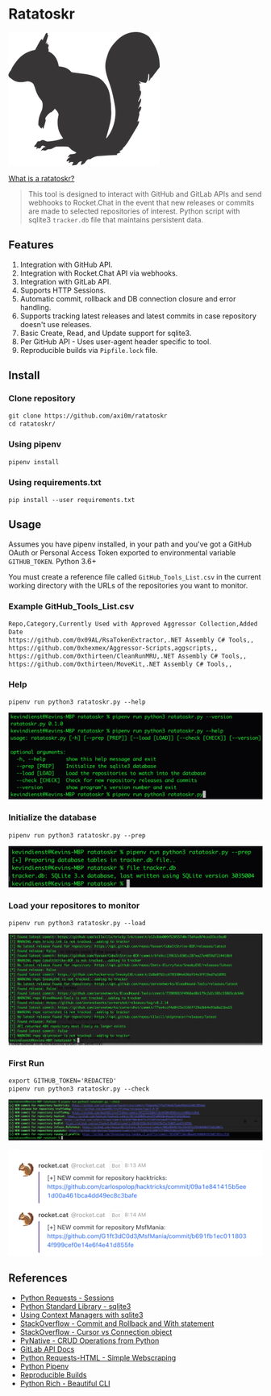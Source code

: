 # Ratatoskr #

![squirrel-image](images/squirrel.png)

[What is a ratatoskr?](https://en.wikipedia.org/wiki/Ratatoskr)

> This tool is designed to interact with GitHub and GitLab APIs and send webhooks to Rocket.Chat in the event that new releases or commits are made to selected repositories of interest.
> Python script with sqlite3 `tracker.db` file that maintains persistent data.

## Features ##

1. Integration with GitHub API.
2. Integration with Rocket.Chat API via webhooks.
3. Integration with GitLab API.
4. Supports HTTP Sessions.
5. Automatic commit, rollback and DB connection closure and error handling.
6. Supports tracking latest releases and latest commits in case repository doesn't use releases.
7. Basic Create, Read, and Update support for sqlite3.
8. Per GitHub API - Uses user-agent header specific to tool.
9. Reproducible builds via `Pipfile.lock` file.

## Install ##

### Clone repository ###

```shell
git clone https://github.com/axi0m/ratatoskr
cd ratatoskr/
```

### Using pipenv ###

```shell
pipenv install
```

### Using requirements.txt ###

```shell
pip install --user requirements.txt
```

## Usage ##

Assumes you have pipenv installed, in your path and you've got a GitHub OAuth or Personal Access Token exported to environmental variable `GITHUB_TOKEN`. Python 3.6+

You must create a reference file called `GitHub_Tools_List.csv` in the current working directory with the URLs of the repositories you want to monitor.

### Example GitHub_Tools_List.csv ###

```csv
Repo,Category,Currently Used with Approved Aggressor Collection,Added Date
https://github.com/0x09AL/RsaTokenExtractor,.NET Assembly C# Tools,,
https://github.com/0xhexmex/Aggressor-Scripts,aggscripts,,
https://github.com/0xthirteen/CleanRunMRU,.NET Assembly C# Tools,,
https://github.com/0xthirteen/MoveKit,.NET Assembly C# Tools,,
```

### Help ###

```shell
pipenv run python3 ratatoskr.py --help
```

![help](images/help_output.png)

### Initialize the database ###

```shell
pipenv run python3 ratatoskr.py --prep
```

![prep](images/prep_output.png)

### Load your repositores to monitor ###

```shell
pipenv run python3 ratatoskr.py --load
```

![load](images/load_output.png)

### First Run ###

```shell
export GITHUB_TOKEN='REDACTED'
pipenv run python3 ratatoskr.py --check
```

![check](images/check_output.png)

![alerts](images/alerts.png)

## References ##

- [Python Requests - Sessions](https://docs.python-requests.org/en/master/user/advanced/#session-objects)
- [Python Standard Library - sqlite3](https://docs.python.org/3/library/sqlite3.html)
- [Using Context Managers with sqlite3](https://docs.python.org/2/library/sqlite3.html#using-the-connection-as-a-context-manager)
- [StackOverflow - Commit and Rollback and With statement](https://stackoverflow.com/questions/19522505/using-sqlite3-in-python-with-with-keyword)
- [StackOverflow - Cursor vs Connection object](https://stackoverflow.com/questions/6318126/why-do-you-need-to-create-a-cursor-when-querying-a-sqlite-database)
- [PyNative - CRUD Operations from Python](https://pynative.com/python-sqlite/#h-perform-sqlite-crud-operations-from-python)
- [GitLab API Docs](https://docs.gitlab.com/ee/api/api_resources.html)
- [Python Requests-HTML - Simple Webscraping](https://docs.python-requests.org/projects/requests-html/en/latest/)
- [Python Pipenv](https://pipenv.pypa.io/en/latest/)
- [Reproducible Builds](https://reproducible-builds.org/)
- [Python Rich - Beautiful CLI](https://github.com/willmcgugan/rich)
